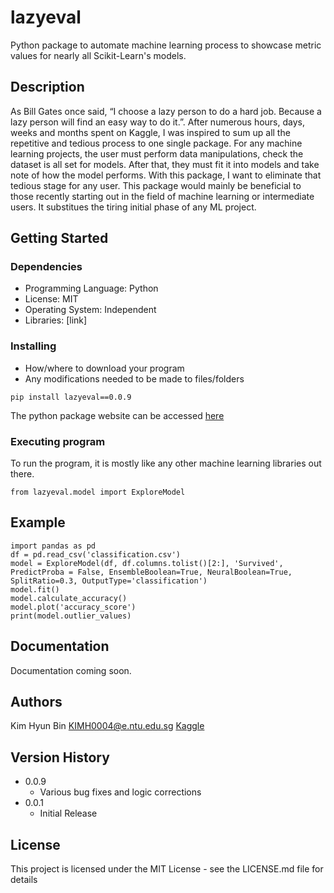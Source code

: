 # lazyeval

Python package to automate machine learning process to showcase metric values for nearly all Scikit-Learn's models. 

## Description

As Bill Gates once said, “I choose a lazy person to do a hard job. Because a lazy person will find an easy way to do it.”.
After numerous hours, days, weeks and months spent on Kaggle, I was inspired to sum up all the repetitive and tedious process to one single package. 
For any machine learning projects, the user must perform data manipulations, check the dataset is all set for models.
After that, they must fit it into models and take note of how the model performs. 
With this package, I want to eliminate that tedious stage for any user. 
This package would mainly be beneficial to those recently starting out in the field of machine learning or intermediate users. 
It substitues the tiring initial phase of any ML project.

## Getting Started

### Dependencies

* Programming Language: Python
* License: MIT
* Operating System: Independent
* Libraries: [link]

### Installing

* How/where to download your program
* Any modifications needed to be made to files/folders
```
pip install lazyeval==0.0.9
```
The python package website can be accessed [here](https://pypi.org/project/lazyeval/0.0.9/) 

### Executing program

To run the program, it is mostly like any other machine learning libraries out there. 
```
from lazyeval.model import ExploreModel
```
## Example 
```
import pandas as pd
df = pd.read_csv('classification.csv')
model = ExploreModel(df, df.columns.tolist()[2:], 'Survived', PredictProba = False, EnsembleBoolean=True, NeuralBoolean=True, SplitRatio=0.3, OutputType='classification')
model.fit()
model.calculate_accuracy()
model.plot('accuracy_score')
print(model.outlier_values)
```

## Documentation

Documentation coming soon.

## Authors

Kim Hyun Bin 
KIMH0004@e.ntu.edu.sg
[Kaggle](https://www.kaggle.com/kimmik123)

## Version History

* 0.0.9
    * Various bug fixes and logic corrections
* 0.0.1
    * Initial Release

## License

This project is licensed under the MIT License - see the LICENSE.md file for details

